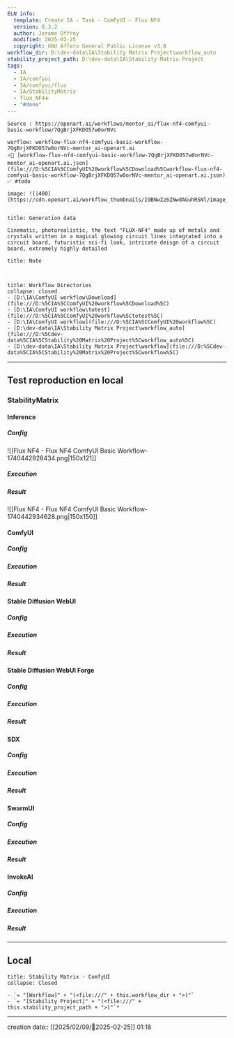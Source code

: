 ```yaml
---
ELN info:
  template: Create IA - Task - ComFyUI - Flux NF4
  version: 0.3.2
  author: Jerome Offroy
  modified: 2025-02-25
  copyright: GNU Affero General Public License v3.0
workflow_dir: D:\dev-data\IA\Stability Matrix Project\workflow_auto
stability_project_path: D:\dev-data\IA\Stability Matrix Project
tags:
  - IA
  - IA/comfyui
  - IA/comfyui/flux
  - IA/StabilityMatrix
  - flux_NF4➕
  - "#done"
---
```

```ad-tip
Source : https://openart.ai/workflows/mentor_ai/flux-nf4-comfyui-basic-workflow/7QgBrjXFKDO57w0orNVc

worflow: workflow-flux-nf4-comfyui-basic-workflow-7QgBrjXFKDO57w0orNVc-mentor_ai-openart.ai 
⭐🚧 [workflow-flux-nf4-comfyui-basic-workflow-7QgBrjXFKDO57w0orNVc-mentor_ai-openart.ai.json](file:///D:%5CIA%5CComfyUI%20workflow%5CDownload%5Cworkflow-flux-nf4-comfyui-basic-workflow-7QgBrjXFKDO57w0orNVc-mentor_ai-openart.ai.json)
✅ #todo 

image: ![|400](https://cdn.openart.ai/workflow_thumbnails/I9BNwZz6ZNwdAGuhRSNl/image_Qv63hc0s_1724132163516_raw.jpg)


```

````ad-quote
title: Generation data

Cinematic, photorealistic, the text "FLUX-NF4" made up of metals and crystals written in a magical glowing circuit lines integrated into a circuit board, futuristic sci-fi look, intricate deisgn of a circuit board, extremely highly detailed 

````

```ad-note
title: Note

 

```
```ad-info
title: Workflow Directories
collapse: closed
- [D:\IA\ComfyUI workflow\Download](file:///D:%5CIA%5CComfyUI%20workflow%5CDownload%5C)
- [D:\IA\ComfyUI workflow\totest](file:///D:%5CIA%5CComfyUI%20workflow%5Ctotest%5C)
- [D:\IA\ComfyUI workflow](file:///D:%5CIA%5CComfyUI%20workflow%5C)
- [D:\dev-data\IA\Stability Matrix Project\workflow_auto](file:///D:%5Cdev-data%5CIA%5CStability%20Matrix%20Project%5Cworkflow_auto%5C)
- [D:\dev-data\IA\Stability Matrix Project\workflow](file:///D:%5Cdev-data%5CIA%5CStability%20Matrix%20Project%5Cworkflow%5C)
```


---

## Test reproduction en local
### StabilityMatrix 
#### Inference
##### Config
![[Flux NF4 - Flux NF4 ComfyUI Basic Workflow-1740442928434.png|150x121]]
##### Execution
##### Result
![[Flux NF4 - Flux NF4 ComfyUI Basic Workflow-1740442934628.png|150x150]]
#### ComfyUI
##### Config
##### Execution
##### Result

#### Stable Diffusion WebUI 
##### Config
##### Execution
##### Result

#### Stable Diffusion WebUI Forge
##### Config
##### Execution
##### Result
#### SDX
##### Config
##### Execution
##### Result

#### SwarmUI
##### Config
##### Execution
##### Result

#### InvokeAI
##### Config
##### Execution
##### Result

---
## Local

```ad-tip
title: Stability Matrix - ComfyUI
collapse: Closed

- `= "[Workflow]" + "(<file:///" + this.workflow_dir + ">)"`
- `= "[Stability Project]" + "(<file:///" + this.stability_project_path + ">)"`*
```

---
creation date:: [[2025/02/09/📒2025-02-25]]  01:18


